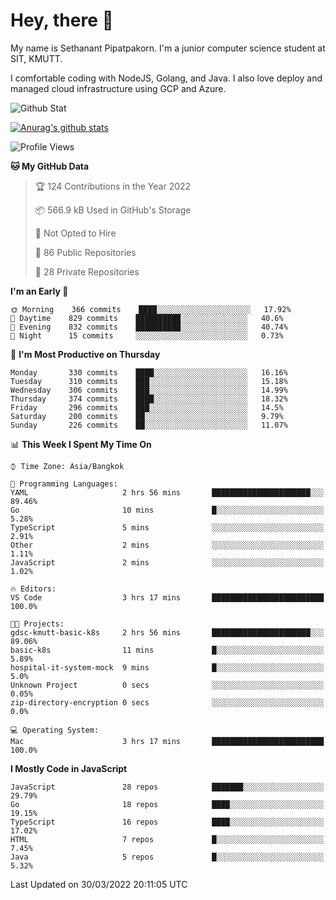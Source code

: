 # Hey, there 🙌
My name is Sethanant Pipatpakorn. I'm a junior computer science student at SIT, KMUTT.

I comfortable coding with NodeJS, Golang, and Java. I also love deploy and managed cloud infrastructure using GCP and Azure.

![Github Stat](https://github-profile-summary-cards.vercel.app/api/cards/profile-details?username=thetkpark&theme=dracula)

[![Anurag's github stats](https://github-readme-stats.vercel.app/api?username=thetkpark&count_private=true&show_icons=true&theme=tokyonight)](https://github.com/anuraghazra/github-readme-stats)

<!--START_SECTION:waka-->
![Profile Views](http://img.shields.io/badge/Profile%20Views-3-blue)

**🐱 My GitHub Data** 

> 🏆 124 Contributions in the Year 2022
 > 
> 📦 566.9 kB Used in GitHub's Storage 
 > 
> 🚫 Not Opted to Hire
 > 
> 📜 86 Public Repositories 
 > 
> 🔑 28 Private Repositories  
 > 
**I'm an Early 🐤** 

```text
🌞 Morning    366 commits    ████░░░░░░░░░░░░░░░░░░░░░   17.92% 
🌆 Daytime    829 commits    ██████████░░░░░░░░░░░░░░░   40.6% 
🌃 Evening    832 commits    ██████████░░░░░░░░░░░░░░░   40.74% 
🌙 Night      15 commits     ░░░░░░░░░░░░░░░░░░░░░░░░░   0.73%

```
📅 **I'm Most Productive on Thursday** 

```text
Monday       330 commits    ████░░░░░░░░░░░░░░░░░░░░░   16.16% 
Tuesday      310 commits    ███░░░░░░░░░░░░░░░░░░░░░░   15.18% 
Wednesday    306 commits    ███░░░░░░░░░░░░░░░░░░░░░░   14.99% 
Thursday     374 commits    ████░░░░░░░░░░░░░░░░░░░░░   18.32% 
Friday       296 commits    ███░░░░░░░░░░░░░░░░░░░░░░   14.5% 
Saturday     200 commits    ██░░░░░░░░░░░░░░░░░░░░░░░   9.79% 
Sunday       226 commits    ██░░░░░░░░░░░░░░░░░░░░░░░   11.07%

```


📊 **This Week I Spent My Time On** 

```text
⌚︎ Time Zone: Asia/Bangkok

💬 Programming Languages: 
YAML                     2 hrs 56 mins       ██████████████████████░░░   89.46% 
Go                       10 mins             █░░░░░░░░░░░░░░░░░░░░░░░░   5.28% 
TypeScript               5 mins              ░░░░░░░░░░░░░░░░░░░░░░░░░   2.91% 
Other                    2 mins              ░░░░░░░░░░░░░░░░░░░░░░░░░   1.11% 
JavaScript               2 mins              ░░░░░░░░░░░░░░░░░░░░░░░░░   1.02%

🔥 Editors: 
VS Code                  3 hrs 17 mins       █████████████████████████   100.0%

🐱‍💻 Projects: 
gdsc-kmutt-basic-k8s     2 hrs 56 mins       ██████████████████████░░░   89.06% 
basic-k8s                11 mins             █░░░░░░░░░░░░░░░░░░░░░░░░   5.89% 
hospital-it-system-mock  9 mins              █░░░░░░░░░░░░░░░░░░░░░░░░   5.0% 
Unknown Project          0 secs              ░░░░░░░░░░░░░░░░░░░░░░░░░   0.05% 
zip-directory-encryption 0 secs              ░░░░░░░░░░░░░░░░░░░░░░░░░   0.0%

💻 Operating System: 
Mac                      3 hrs 17 mins       █████████████████████████   100.0%

```

**I Mostly Code in JavaScript** 

```text
JavaScript               28 repos            ███████░░░░░░░░░░░░░░░░░░   29.79% 
Go                       18 repos            ████░░░░░░░░░░░░░░░░░░░░░   19.15% 
TypeScript               16 repos            ████░░░░░░░░░░░░░░░░░░░░░   17.02% 
HTML                     7 repos             █░░░░░░░░░░░░░░░░░░░░░░░░   7.45% 
Java                     5 repos             █░░░░░░░░░░░░░░░░░░░░░░░░   5.32%

```



 Last Updated on 30/03/2022 20:11:05 UTC
<!--END_SECTION:waka-->

